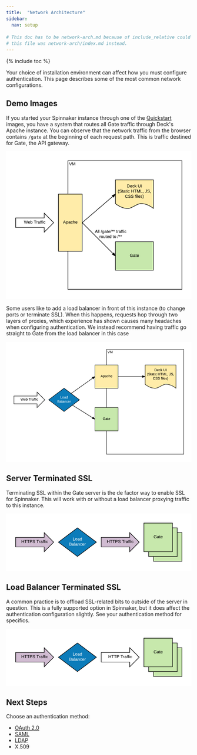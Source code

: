 ```yaml
---
title:  "Network Architecture"
sidebar:
  nav: setup
  
# This doc has to be network-arch.md because of include_relative could not access methods/list.md if
# this file was network-arch/index.md instead.
---
```

{% include toc %}

Your choice of installation environment can affect how you must configure authentication. This 
page describes some of the most common network configurations.

## Demo Images

If you started your Spinnaker instance through one of the [Quickstart](/setup/quickstart) images,
you have a system that routes all Gate traffic through Deck's Apache instance. You can observe 
that the network traffic from the browser contains `/gate` at the beginning of each request path.
This is traffic destined for Gate, the API gateway.

![Demo image traffic goes through apache](demo-image.png)

Some users like to add a load balancer in front of this instance (to change ports or terminate 
SSL). When this happens, requests hop through two layers of proxies, which experience has shown 
causes many headaches when configuring authentication. We instead recommend having traffic go 
straight to Gate from the load balancer in this case

![Demo image traffic goes through load balancer](demo-image-lb.png)

## Server Terminated SSL

Terminating SSL within the Gate server is the de factor way to enable SSL for Spinnaker. This will 
work with or without a load balancer proxying traffic to this instance.

![SSL terminated at server through load balancer](server-ssl-termination.png)

## Load Balancer Terminated SSL

A common practice is to offload SSL-related bits to outside of the server in question. This is a 
fully supported option in Spinnaker, but it does affect the authentication configuration slightly.
See your authentication method for specifics.

![SSL terminated at load balancer](lb-ssl-termination.png)

## Next Steps

Choose an authentication method:

* [OAuth 2.0](/setup/security/authentication/oauth/)
* [SAML](/setup/security/authentication/saml/)
* [LDAP](/setup/security/authentication/ldap/)
* X.509
